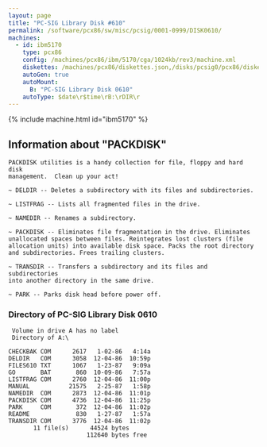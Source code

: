 ```yaml
---
layout: page
title: "PC-SIG Library Disk #610"
permalink: /software/pcx86/sw/misc/pcsig/0001-0999/DISK0610/
machines:
  - id: ibm5170
    type: pcx86
    config: /machines/pcx86/ibm/5170/cga/1024kb/rev3/machine.xml
    diskettes: /machines/pcx86/diskettes.json,/disks/pcsig0/pcx86/diskettes.json
    autoGen: true
    autoMount:
      B: "PC-SIG Library Disk 0610"
    autoType: $date\r$time\rB:\rDIR\r
---
```


{% include machine.html id="ibm5170" %}

## Information about "PACKDISK"

    PACKDISK utilities is a handy collection for file, floppy and hard disk
    management.  Clean up your act!
    
    ~ DELDIR -- Deletes a subdirectory with its files and subdirectories.
    
    ~ LISTFRAG -- Lists all fragmented files in the drive.
    
    ~ NAMEDIR -- Renames a subdirectory.
    
    ~ PACKDISK -- Eliminates file fragmentation in the drive. Eliminates
    unallocated spaces between files. Reintegrates lost clusters (file
    allocation units) into available disk space. Packs the root directory
    and subdirectories. Frees trailing clusters.
    
    ~ TRANSDIR -- Transfers a subdirectory and its files and subdirectories
    into another directory in the same drive.
    
    ~ PARK -- Parks disk head before power off.

### Directory of PC-SIG Library Disk 0610

     Volume in drive A has no label
     Directory of A:\

    CHECKBAK COM      2617   1-02-86   4:14a
    DELDIR   COM      3058  12-04-86  10:59p
    FILES610 TXT      1067   1-23-87   9:09a
    GO       BAT       860  10-09-86   7:57a
    LISTFRAG COM      2760  12-04-86  11:00p
    MANUAL           21575   2-25-87   1:58p
    NAMEDIR  COM      2873  12-04-86  11:01p
    PACKDISK COM      4736  12-04-86  11:25p
    PARK     COM       372  12-04-86  11:02p
    README             830   1-27-87   1:57a
    TRANSDIR COM      3776  12-04-86  11:02p
           11 file(s)      44524 bytes
                          112640 bytes free
